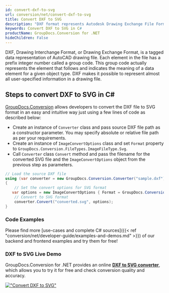 ```yaml
---
id: convert-dxf-to-svg
url: conversion/net/convert-dxf-to-svg
title: Convert DXF to SVG
description: "DXF format represents Autodesk Drawing Exchange File Format with .dxf extension. Learn how to convert DXF to SVG file programmatically in C# language using GroupDocs.Conversion for .NET library."
keywords: Convert DXF to SVG in C#
productName: GroupDocs.Conversion for .NET
hideChildren: False
---
```


DXF, Drawing Interchange Format, or Drawing Exchange Format, is a tagged data representation of AutoCAD drawing file. Each element in the file has a prefix integer number called a group code. This group code actually represents the element that follows and indicates the meaning of a data element for a given object type. DXF makes it possible to represent almost all user-specified information in a drawing file.

## Steps to convert DXF to SVG in C#

[GroupDocs.Conversion](https://products.groupdocs.com/conversion/net) allows developers to convert the DXF file to SVG format in an easy and intuitive way just using a few lines of code as described below:

* Create an instance of `Converter` class and pass source DXF file path as a constructor parameter. You may specify absolute or relative file path as per your requirements. 
* Create an instance of `ImageConvertOptions` class and set `Format` property to `GroupDocs.Conversion.FileTypes.ImageFileType.Svg`.
* Call `Converter` class `Convert` method and pass the filename for the converted SVG file and the `ImageConvertOptions` object from the previous step as parameters.

```csharp
// Load the source DXF file
using (var converter = new GroupDocs.Conversion.Converter("sample.dxf"))
{
    // Set the convert options for SVG format
   var options = new ImageConvertOptions { Format = GroupDocs.Conversion.FileTypes.ImageFileType.Svg };
    // Convert to SVG format
    converter.Convert("converted.svg", options);
}
```

### Code Examples

Please find more [use-cases and complete C# sources]({{< ref "conversion/net/developer-guide/examples-and-demos.md" >}}) of our backend and frontend examples and try them for free!

### DXF to SVG Live Demo

GroupDocs.Conversion for .NET provides an online [**DXF to SVG converter**](https://products.groupdocs.app/conversion/dxf-to-svg), which allows you to try it for free and check conversion quality and accuracy.

[!["Convert DXF to SVG"](conversion/net/images/convert-to-svg/convert-dxf-to-svg.png)](https://products.groupdocs.app/conversion/dxf-to-svg)